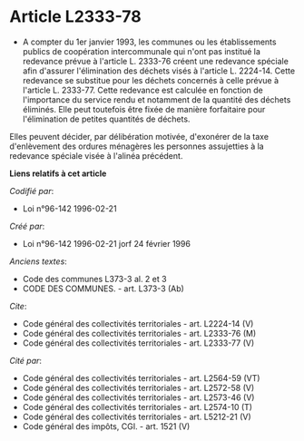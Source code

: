 # Article L2333-78

- A compter du 1er janvier 1993, les communes ou les établissements publics de coopération intercommunale qui n'ont pas
institué la redevance prévue à l'article L. 2333-76 créent une redevance spéciale afin d'assurer l'élimination des déchets
visés à l'article L. 2224-14. Cette redevance se substitue pour les déchets concernés à celle prévue à l'article L. 2333-77.
Cette redevance est calculée en fonction de l'importance du service rendu et notamment de la quantité des déchets éliminés.
Elle peut toutefois être fixée de manière forfaitaire pour l'élimination de petites quantités de déchets.

Elles peuvent décider, par délibération motivée, d'exonérer de la taxe d'enlèvement des ordures ménagères les personnes
assujetties à la redevance spéciale visée à l'alinéa précédent.

**Liens relatifs à cet article**

_Codifié par_:

  - Loi n°96-142 1996-02-21

_Créé par_:

  - Loi n°96-142 1996-02-21 jorf 24 février 1996

_Anciens textes_:

  - Code des communes L373-3 al. 2 et 3
  - CODE DES COMMUNES. - art. L373-3 (Ab)

_Cite_:

  - Code général des collectivités territoriales - art. L2224-14 (V)
  - Code général des collectivités territoriales - art. L2333-76 (M)
  - Code général des collectivités territoriales - art. L2333-77 (V)

_Cité par_:

  - Code général des collectivités territoriales - art. L2564-59 (VT)
  - Code général des collectivités territoriales - art. L2572-58 (V)
  - Code général des collectivités territoriales - art. L2573-46 (V)
  - Code général des collectivités territoriales - art. L2574-10 (T)
  - Code général des collectivités territoriales - art. L5212-21 (V)
  - Code général des impôts, CGI. - art. 1521 (V)
